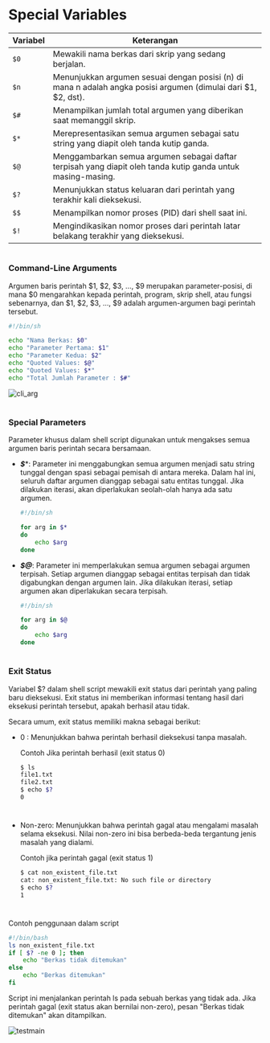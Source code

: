 # Special Variables
| Variabel | Keterangan                              |
| -------- | ----------------------------- |
| `$0`     | Mewakili nama berkas dari skrip yang sedang berjalan.                                                            |
| `$n`     | Menunjukkan argumen sesuai dengan posisi (n) di mana n adalah angka posisi argumen (dimulai dari $1, $2, dst).  |
| `$#`     | Menampilkan jumlah total argumen yang diberikan saat memanggil skrip.                                          |
| `$*`     | Merepresentasikan semua argumen sebagai satu string yang diapit oleh tanda kutip ganda.                        |
| `$@`     | Menggambarkan semua argumen sebagai daftar terpisah yang diapit oleh tanda kutip ganda untuk masing-masing.  |
| `$?`     | Menunjukkan status keluaran dari perintah yang terakhir kali dieksekusi.                                        |
| `$$`     | Menampilkan nomor proses (PID) dari shell saat ini.                                                            |
| `$!`     | Mengindikasikan nomor proses dari perintah latar belakang terakhir yang dieksekusi.                            |
#
### Command-Line Arguments
Argumen baris perintah $1, $2, $3, ..., $9 merupakan parameter-posisi, di mana $0 mengarahkan kepada perintah, program, skrip shell, atau fungsi sebenarnya, dan $1, $2, $3, ..., $9 adalah argumen-argumen bagi perintah tersebut.
```sh
#!/bin/sh

echo "Nama Berkas: $0"
echo "Parameter Pertama: $1"
echo "Parameter Kedua: $2"
echo "Quoted Values: $@"
echo "Quoted Values: $*"
echo "Total Jumlah Parameter : $#"
```
![cli_arg](https://iili.io/Hy2BdaR.png)
#
### Special Parameters
Parameter khusus dalam shell script digunakan untuk mengakses semua argumen baris perintah secara bersamaan. 

- ***$****: Parameter ini menggabungkan semua argumen menjadi satu string tunggal dengan spasi sebagai pemisah di antara mereka. Dalam hal ini, seluruh daftar argumen dianggap sebagai satu entitas tunggal. Jika dilakukan iterasi, akan diperlakukan seolah-olah hanya ada satu argumen.
    ```sh
    #!/bin/sh

    for arg in $*
    do
        echo $arg
    done
    ```

- ***$@***: Parameter ini memperlakukan semua argumen sebagai argumen terpisah. Setiap argumen dianggap sebagai entitas terpisah dan tidak digabungkan dengan argumen lain. Jika dilakukan iterasi, setiap argumen akan diperlakukan secara terpisah.

    ```sh
    #!/bin/sh

    for arg in $@
    do
        echo $arg
    done
    ```
#
### Exit Status
Variabel $? dalam shell script mewakili exit status dari perintah yang paling baru dieksekusi. Exit status ini memberikan informasi tentang hasil dari eksekusi perintah tersebut, apakah berhasil atau tidak.

Secara umum, exit status memiliki makna sebagai berikut:

- 0 : Menunjukkan bahwa perintah berhasil dieksekusi tanpa masalah.
    
    Contoh Jika perintah berhasil (exit status 0)
    ```sh
    $ ls
    file1.txt  
    file2.txt
    $ echo $?
    0
    ```
    #
- Non-zero: Menunjukkan bahwa perintah gagal atau mengalami masalah selama eksekusi. Nilai non-zero ini bisa berbeda-beda tergantung jenis masalah yang dialami.
    
    Contoh jika perintah gagal (exit status 1)
    ```sh
    $ cat non_existent_file.txt
    cat: non_existent_file.txt: No such file or directory
    $ echo $?
    1
    ```
#
Contoh penggunaan dalam script
```sh
#!/bin/bash
ls non_existent_file.txt
if [ $? -ne 0 ]; then
    echo "Berkas tidak ditemukan"
else
    echo "Berkas ditemukan"
fi
```
Script ini menjalankan perintah ls pada sebuah berkas yang tidak ada. Jika perintah gagal (exit status akan bernilai non-zero), pesan "Berkas tidak ditemukan" akan ditampilkan.

![testmain](https://iili.io/HyFqsyl.png)